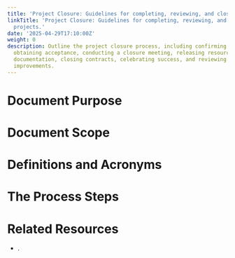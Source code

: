 ```yaml
---
title: 'Project Closure: Guidelines for completing, reviewing, and closing out projects.'
linkTitle: 'Project Closure: Guidelines for completing, reviewing, and closing out
  projects.'
date: '2025-04-29T17:10:00Z'
weight: 0
description: Outline the project closure process, including confirming completion,
  obtaining acceptance, conducting a closure meeting, releasing resources, finalizing
  documentation, closing contracts, celebrating success, and reviewing for future
  improvements.
---
```



# Document Purpose

<!-- Unsupported block type: divider -->

<!-- Unsupported block type: unsupported -->



# Document Scope

<!-- Unsupported block type: divider -->

<!-- Unsupported block type: unsupported -->

# Definitions and Acronyms

<!-- Unsupported block type: divider -->

<!-- Unsupported block type: child_database -->

# The Process Steps

<!-- Unsupported block type: divider -->

<!-- Unsupported block type: unsupported -->

<!-- Unsupported block type: table_of_contents -->



# Related Resources

<!-- Unsupported block type: divider -->

- .